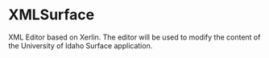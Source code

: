 XMLSurface
==========

XML Editor based on Xerlin. The editor will be used to modify the content of the University of Idaho Surface application.